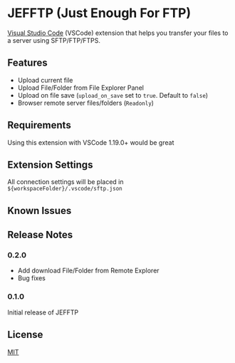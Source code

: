 # JEFFTP (Just Enough For FTP)

[Visual Studio Code](http://code.visualstudio.com) (VSCode) extension that helps you transfer your files to a server using SFTP/FTP/FTPS.

## Features

* Upload current file
* Upload File/Folder from File Explorer Panel
* Upload on file save (`upload_on_save` set to `true`. Default to `false`)
* Browser remote server files/folders (`Readonly`)

## Requirements

Using this extension with VSCode 1.19.0+ would be great

## Extension Settings

All connection settings will be placed in `${workspaceFolder}/.vscode/sftp.json`

## Known Issues


## Release Notes

### 0.2.0

* Add download File/Folder from Remote Explorer
* Bug fixes

### 0.1.0

Initial release of JEFFTP

## License
[MIT](https://github.com/CasperPas/jefftp/blob/master/LICENSE)